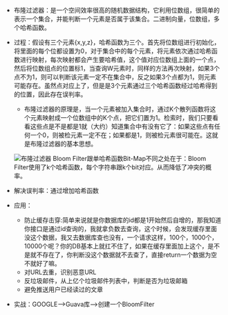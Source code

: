 + 布隆过滤器：是一个空间效率很高的随机数据结构，它利用位数组，很简单的表示一个集合，并能判断一个元素是否属于该集合。二进制向量，位数组，多个哈希函数。
+ 过程：假设有三个元素{x,y,z}，哈希函数为三个。首先将位数组进行初始化，将里面的每个位都设置为0，对于集合中的每个元素，将元素依次通过哈希函数进行映射，每次映射都会产生要哈希值，这个值对应位数组上面的一个点，然后将位数组点的位置标1，当查询W元素时，同样的方法再次映射，如果3个点不为1，则可以判断该元素一定不在集合中，反之如果3个点都为1，则元素可能存在。虽然点对应上了，但是是3个元素通过三个哈希函数经过哈希得到的位置，因此存在误判率。
   + 布隆过滤器的原理是，当一个元素被加入集合时，通过K个散列函数将这个元素映射成一个位数组中的K个点，把它们置为1。检索时，我们只要看看这些点是不是都是1就（大约）知道集合中有没有它了：如果这些点有任何一个0，则被检元素一定不在；如果都是1，则被检元素很可能在。这就是布隆过滤器的基本思想。
   
   ![布隆过滤器](https://camo.githubusercontent.com/949709b45458511977ed137ae5dfb6fd915252be/68747470733a2f2f696d61676573323031382e636e626c6f67732e636f6d2f626c6f672f3734303539312f3230313830362f3734303539312d32303138303632333138333034353538362d3639323637333837352e6a7067 "布隆过滤器")
Bloom Filter跟单哈希函数Bit-Map不同之处在于：Bloom Filter使用了k个哈希函数，每个字符串跟k个bit对应。从而降低了冲突的概率。


+ 解决误判率：通过增加哈希函数
+ 应用：
   + 防止缓存击穿:简单来说就是你数据库的id都是1开始然后自增的，那我知道你接口是通过id查询的，我就拿负数去查询，这个时候，会发现缓存里面没这个数据，我又去数据库查也没有，一个请求这样，100个，1000个，10000个呢？你的DB基本上就扛不住了，如果在缓存里面加上这个，是不是就不存在了，你判断没这个数据就不去查了，直接return一个数据为空不就好了嘛。
   + 对URL去重，识别恶意URL
   + 反垃圾邮件，从上亿个垃圾邮件列表中，判断是否为垃圾邮箱
   + 避免推送用户已经读过的文章
+ 实战：GOOGLE——>Guava库——>创建一个BloomFilter

